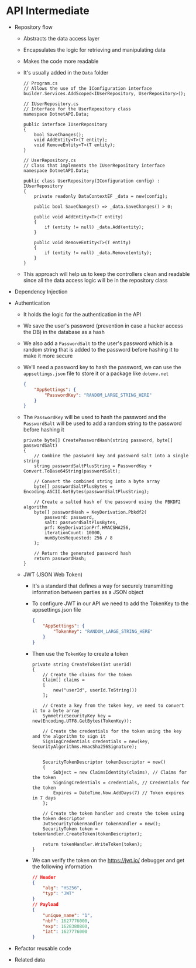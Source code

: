 # API Intermediate

-   Repository flow

    -   Abstracts the data access layer
    -   Encapsulates the logic for retrieving and manipulating data
    -   Makes the code more readable
    -   It's usually added in the `Data` folder

        ```CSHARP
        // Program.cs
        // Allows the use of the IConfiguration interface
        builder.Services.AddScoped<IUserRepository, UserRepository>();
        ```

        ```CSHARP
        // IUserRepository.cs
        // Interface for the UserRepository class
        namespace DotnetAPI.Data;

        public interface IUserRepository
        {
            bool SaveChanges();
            void AddEntity<T>(T entity);
            void RemoveEntity<T>(T entity);
        }
        ```

        ```CSHARP
        // UserRepository.cs
        // Class that implements the IUserRepository interface
        namespace DotnetAPI.Data;

        public class UserRepository(IConfiguration config) : IUserRepository
        {
            private readonly DataContextEF _data = new(config);

            public bool SaveChanges() => _data.SaveChanges() > 0;

            public void AddEntity<T>(T entity)
            {
                if (entity != null) _data.Add(entity);
            }

            public void RemoveEntity<T>(T entity)
            {
                if (entity != null) _data.Remove(entity);
            }
        }
        ```

    -   This approach will help us to keep the controllers clean and readable since all the data access logic will be in the repository class

-   Dependency Injection
-   Authentication

    -   It holds the logic for the authentication in the API
    -   We save the user's password (prevention in case a hacker access the DB) in the database as a hash
    -   We also add a `PasswordSalt` to the user's password which is a random string that is added to the password before hashing it to make it more secure
    -   We'll need a password key to hash the password, we can use the `appsettings.json` file to store it or a package like `dotenv.net`
        ```JSON
        {
            "AppSettings": {
                "PasswordKey": "RANDOM_LARGE_STRING_HERE"
            }
        }
        ```
    -   The `PasswordKey` will be used to hash the password and the `PasswordSalt` will be used to add a random string to the password before hashing it

        ```CSHARP
        private byte[] CreatePasswordHash(string password, byte[] passwordSalt)
        {
            // Combine the password key and password salt into a single string
            string passwordSaltPlusString = PasswordKey + Convert.ToBase64String(passwordSalt);

            // Convert the combined string into a byte array
            byte[] passwordSaltPlusBytes = Encoding.ASCII.GetBytes(passwordSaltPlusString);

            // Create a salted hash of the password using the PBKDF2 algorithm
            byte[] passwordHash = KeyDerivation.Pbkdf2(
                password: password,
                salt: passwordSaltPlusBytes,
                prf: KeyDerivationPrf.HMACSHA256,
                iterationCount: 10000,
                numBytesRequested: 256 / 8
            );

            // Return the generated password hash
            return passwordHash;
        }
        ```

    -   JWT (JSON Web Token)

        -   It's a standard that defines a way for securely transmitting information between parties as a JSON object
        -   To configure JWT in our API we need to add the TokenKey to the appsettings.json file
            ```JSON
            {
                "AppSettings": {
                    "TokenKey": "RANDOM_LARGE_STRING_HERE"
                }
            }
            ```
        -   Then use the `TokenKey` to create a token

            ```CSHARP
            private string CreateToken(int userId)
            {
                // Create the claims for the token
                Claim[] claims =
                [
                    new("userId", userId.ToString())
                ];

                // Create a key from the token key, we need to convert it to a byte array
                SymmetricSecurityKey key = new(Encoding.UTF8.GetBytes(TokenKey));

                // Create the credentials for the token using the key and the algorithm to sign it
                SigningCredentials credentials = new(key, SecurityAlgorithms.HmacSha256Signature);


                SecurityTokenDescriptor tokenDescriptor = new()
                {
                    Subject = new ClaimsIdentity(claims), // Claims for the token
                    SigningCredentials = credentials, // Credentials for the token
                    Expires = DateTime.Now.AddDays(7) // Token expires in 7 days
                };

                // Create the token handler and create the token using the token descriptor
                JwtSecurityTokenHandler tokenHandler = new();
                SecurityToken token = tokenHandler.CreateToken(tokenDescriptor);

                return tokenHandler.WriteToken(token);
            }
            ```

        -   We can verify the token on the https://jwt.io/ debugger and get the following information
            ```JSON
            // Header
            {
                "alg": "HS256",
                "typ": "JWT"
            }
            // Payload
            {
                "unique_name": "1",
                "nbf": 1627776000,
                "exp": 1628380800,
                "iat": 1627776000
            }
            ```

-   Refactor reusable code
-   Related data
